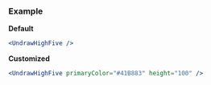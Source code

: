 ### Example

**Default**
```jsx
<UndrawHighFive />
```

**Customized**
```jsx
<UndrawHighFive primaryColor="#41B883" height="100" />
```

